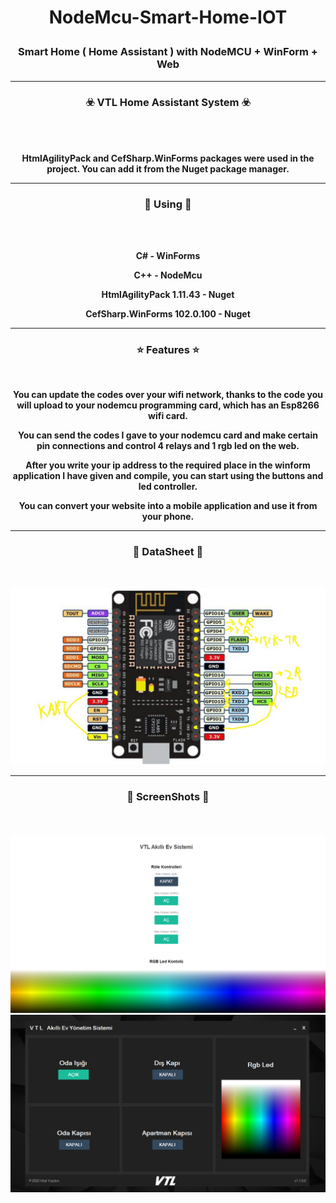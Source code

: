 # <p align="center">  NodeMcu-Smart-Home-IOT</p>
### <p align="center">Smart Home ( Home Assistant ) with NodeMCU + WinForm + Web</p>
 
-----

### <p align="center">☣️ VTL Home Assistant System ☣️</p>

<br><br>
<p align="center">
<strong>
HtmlAgilityPack and CefSharp.WinForms packages were used in the project. You can add it from the Nuget package manager.
<br>
  
-----
### <p align="center">🎯 Using 🎯</p>
<br><br>
<p align="center">C# - WinForms</p>
<p align="center">C++ - NodeMcu</p>
<p align="center">HtmlAgilityPack 1.11.43 - Nuget</p>
<p align="center">CefSharp.WinForms 102.0.100 - Nuget</p>

-----
  
### <p align="center">⭐ Features ⭐</p>
<br>
<p align="center">
<strong>
You can update the codes over your wifi network, thanks to the code you will upload to your nodemcu programming card, which has an Esp8266 wifi card.
<br>
<p align="center">
<strong>
You can send the codes I gave to your nodemcu card and make certain pin connections and control 4 relays and 1 rgb led on the web.
<br>
<p align="center">
<strong>
After you write your ip address to the required place in the winform application I have given and compile, you can start using the buttons and led controller.
<br>
<p align="center">
<strong>
You can convert your website into a mobile application and use it from your phone.

-----
  
### <p align="center">📌 DataSheet 📌</p>
<br>
  
![DataSheet](https://raw.githubusercontent.com/enessaltunbas/NodeMcu-Smart-Home-IOT/main/datasheet.png)

-----

### <p align="center">📌 ScreenShots 📌</p><br>
![Web](https://raw.githubusercontent.com/enessaltunbas/NodeMcu-Smart-Home-IOT/main/web.png)<br>
![Windows](https://raw.githubusercontent.com/enessaltunbas/NodeMcu-Smart-Home-IOT/main/win.png)
